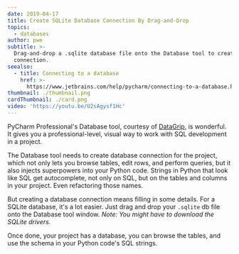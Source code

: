 ```yaml
---
date: 2019-04-17
title: Create SQLite Database Connection By Drag-and-Drop
topics:
  - databases
author: pwe
subtitle: >-
  Drag-and-drop a .sqlite database file onto the Database tool to create a
  connection.
seealso:
  - title: Connecting to a database
    href: >-
      https://www.jetbrains.com/help/pycharm/connecting-to-a-database.html#connect-to-sqlite
thumbnail: ./thumbnail.png
cardThumbnail: ./card.png
video: 'https://youtu.be/U2sAgysf1Hc'
---
```


PyCharm Professional's Database tool, courtesy of 
[DataGrip](https://www.jetbrains.com/datagrip/), is wonderful. It gives 
you a professional-level, visual way to work with SQL development in a 
project.

The Database tool needs to create database connection for the project, 
which not only lets you browse tables, edit rows, and perform queries, 
but it also injects superpowers into your Python code. Strings in 
Python that look like SQL get autocomplete, not only on SQL, but on 
the tables and columns in your project. Even refactoring those names.

But creating a database connection means filling in some details. For 
a SQLite database, it's a lot easier. Just drag and drop your 
`.sqlite` db file onto the Database tool window. *Note: You might have 
to download the SQLite drivers.*

Once done, your project has a database, you can browse the tables, and 
use the schema in your Python code's SQL strings.

